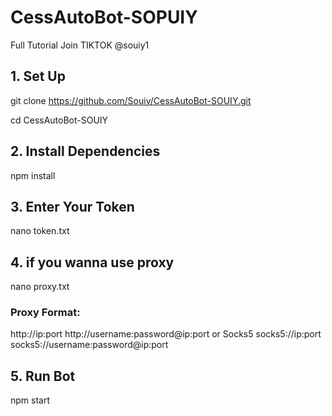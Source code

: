 # CessAutoBot-SOPUIY
Full Tutorial Join TIKTOK @souiy1

## 1.  Set Up
git clone https://github.com/Souiy/CessAutoBot-SOUIY.git

cd CessAutoBot-SOUIY


## 2. Install Dependencies
npm install


## 3. Enter Your Token
nano token.txt


## 4. if you wanna use proxy
nano proxy.txt

### Proxy Format:
http://ip:port
http://username:password@ip:port
or Socks5
socks5://ip:port
socks5://username:password@ip:port

## 5. Run Bot
npm start
